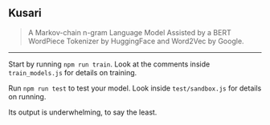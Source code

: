 Kusari
---

> A Markov-chain n-gram Language Model Assisted by a BERT WordPiece Tokenizer by HuggingFace and Word2Vec by Google.

---

Start by running `npm run train`. Look at the comments inside `train_models.js` for details on training.

Run `npm run test` to test your model. Look inside `test/sandbox.js` for details on running.

Its output is underwhelming, to say the least.